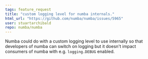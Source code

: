```yaml
---
tags: feature_request
title: "custom logging level for numba internals."
html_url: "https://github.com/numba/numba/issues/5965"
user: stuartarchibald
repo: numba/numba
---
```


Numba could do with a custom logging level to use internally so that developers of numba can switch on logging but it doesn't impact consumers of numba with e.g. `logging.DEBUG` enabled.